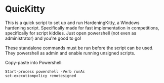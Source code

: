 # QuicKitty

This is a quick script to set up and run HardeningKitty, a Windows hardening script. 
Specifically made for fast implementation in competitions, specifically for script kiddies.
Just open powershell (not even as administrator) and you're good to go!

These standalone commands must be run before the script can be used. They powershell as admin and enable running unsigned scripts.

Copy-paste into Powershell:
```
Start-process powershell -Verb runAs
set-executionpolicy remotesigned
```
